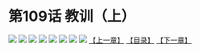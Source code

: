 # 第109话 教训（上）
![](https://mhpic.xiaomingtaiji.net/comic/D/斗破苍穹拆分版/109话/1.jpg-zymk.middle.webp)
![](https://mhpic.xiaomingtaiji.net/comic/D/斗破苍穹拆分版/109话/2.jpg-zymk.middle.webp)
![](https://mhpic.xiaomingtaiji.net/comic/D/斗破苍穹拆分版/109话/3.jpg-zymk.middle.webp)
![](https://mhpic.xiaomingtaiji.net/comic/D/斗破苍穹拆分版/109话/4.jpg-zymk.middle.webp)
![](https://mhpic.xiaomingtaiji.net/comic/D/斗破苍穹拆分版/109话/5.jpg-zymk.middle.webp)
![](https://mhpic.xiaomingtaiji.net/comic/D/斗破苍穹拆分版/109话/6.jpg-zymk.middle.webp)
![](https://mhpic.xiaomingtaiji.net/comic/D/斗破苍穹拆分版/109话/7.jpg-zymk.middle.webp)
![](https://mhpic.xiaomingtaiji.net/comic/D/斗破苍穹拆分版/109话/8.jpg-zymk.middle.webp)
[【上一章】](./108.md)
[【目录】](./READMD.md)
[【下一章】](./110.md)
